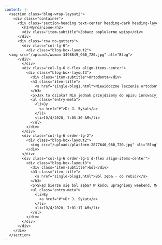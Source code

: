 ```yaml
---
content: |-
  <section class="blog-wrap-layout2">
    <div class="container">
      <div class="section-heading text-center heading-dark heading-layout2">
        <h2>Wyróżnione</h2>
        <div class="item-subtitle">Zobacz poplularne wpisy</div>
      </div>
      <div class="row no-gutters">
        <div class="col-lg-6">
          <div class="blog-box-layout2">
  <img src="/uploads/woman-3498849_960_720.jpg" alt="Blog">
      </div>
        </div>
        <div class="col-lg-6 d-flex align-items-center">
          <div class="blog-box-layout3">
            <div class="item-subtitle">Ortodonta</div>
            <h3 class="item-title">
              <a href="single-blog1.html">Niewidoczne leczenie ortodontyczne</a>
            </h3>
            <p>Jak to działa? Nim jednak przejdziemy do opisu innowacyjności tego rozwiązania, warto zapoznać się z tym, jak przebiega leczenie przy użyciu niewidocznych nakładek Inv ...</p>
            <ul class="entry-meta">
              <li>By
                <a href="#">Dr J. Sykut</a>
              </li>
              <li>10/4/2020, 7:05:30 AM</li>
            </ul>
          </div>
        </div>
        <div class="col-lg-6 order-lg-2">
          <div class="blog-box-layout2">
            <img src="/uploads/platform-2877646_960_720.jpg" alt="Blog">
          </div>
        </div>
        <div class="col-lg-6 order-lg-1 d-flex align-items-center">
          <div class="blog-box-layout3">
            <div class="item-subtitle">ból</div>
            <h3 class="item-title">
              <a href="single-blog1.html">Ból zęba - co robić?</a>
            </h3>
            <p>Skąd bierze się ból zęba? W końcu upragniony weekend. Możesz wreszcie odpocząć po ciężki tygodniu. Niestety, całą sielankę burzy poważn ...</p>
            <ul class="entry-meta">
              <li>By
                <a href="#">Dr J. Sykut</a>
              </li>
              <li>10/4/2020, 7:01:17 AM</li>
            </ul>
          </div>
        </div>
      </div>
    </div>
  </section>
---
```


